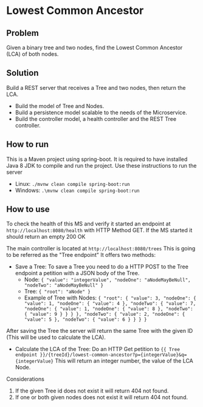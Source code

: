 # Lowest Common Ancestor

## Problem
Given a binary tree and two nodes, find the Lowest Common Ancestor (LCA) of both nodes.

## Solution
Build a REST server that receives a Tree and two nodes, then return the LCA.   

- Build the model of Tree and Nodes.
- Build a persistence model scalable to the needs of the Microservice.
- Build the controller model, a health controller and the REST Tree controller.

## How to run
This is a Maven project using spring-boot. It is required to have installed Java 8 JDK to compile and run the project. Use these instructions to run the server

* Linux: ```./mvnw clean compile spring-boot:run```
* Windows: ```.\mvnw clean compile spring-boot:run```

## How to use
To check the health of this MS and verify it started an endpoint at
`http://localhost:8080/health` 
with HTTP Method GET.
If the MS started it should return an empty 200 OK

The main controller is located at
`http://localhost:8080/trees`
This is going to be referred as the "Tree endpoint"
It offers two methods:

- Save a Tree: To save a Tree you need to do a HTTP POST to the Tree endpoint a petition with a JSON body of the Tree.
  - Node:
``
{
  "value": "integerValue",
  "nodeOne": "aNodeMayBeNull",
  "nodeTwo": "aNodeMayBeNull"
}
``
  - Tree:
``
{
  "root": "aNode"
}
``
  - Example of Tree with Nodes:
``
{
  "root": {
    "value": 3,
    "nodeOne": {
      "value": 1,
      "nodeOne": {
        "value": 4
      },
      "nodeTwo": {
        "value": 7,
        "nodeOne": {
          "value": 1,
          "nodeOne": {
            "value": 8
          },
          "nodeTwo": {
            "value": 9
          }
        }
      }
    },
    "nodeTwo": {
      "value": 2,
      "nodeOne": {
        "value": 5
      },
      "nodeTwo": {
        "value": 6
      }
    }
  }
}
``

After saving the Tree the server will return the same Tree with the given ID (This will be used to calculate the LCA).

- Calculate the LCA of the Tree: Do an HTTP Get petition to 
``{{ Tree endpoint }}/{treeId}/lowest-common-ancestor?p={integerValue}&q={integerValue}``
This will return an integer number, the value of the LCA Node.

Considerations
1. If the given Tree id does not exist it will return 404 not found.
2. If one or both given nodes does not exist it will return 404 not found.
